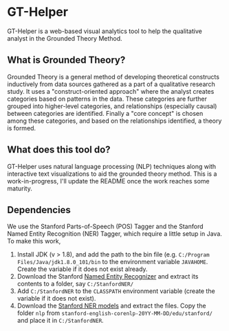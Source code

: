 # GT-Helper

GT-Helper is a web-based visual analytics tool to help the qualitative analyst in the Grounded Theory Method.

## What is Grounded Theory?

Grounded Theory is a general method of developing theoretical constructs inductively from data sources gathered as a part of a qualitative research study.
It uses a "construct-oriented approach" where the analyst creates categories based on patterns in the data.
These categories are further grouped into higher-level categories, and relationships (especially causal) between categories are identified.
Finally a "core concept" is chosen among these categories, and based on the relationships identified, a theory is formed.

## What does this tool do?
GT-Helper uses natural language processing (NLP) techniques along with interactive text visualizations to aid the grounded theory method.
This is a work-in-progress, I'll update the README once the work reaches some maturity.

## Dependencies
We use the Stanford Parts-of-Speech (POS) Tagger and the Stanford Named Entity Recognition (NER) Tagger, which require a little setup in Java. To make this work,   
1. Install JDK (v > 1.8), and add the path to the bin file (e.g. `C:/Program Files/Java/jdk1.8.0_101/bin` to the environment variable `JAVAHOME`. Create the variable if it does not exist already.   
2. Download the Stanford [Named Entity Recognizer](http://nlp.stanford.edu/software/CRF-NER.html#Download) and extract its contents to a folder, say `C:/StanfordNER/`   
3. Add `C:/StanfordNER` to the `CLASSPATH` environment variable (create
the variable if it does not exist).   
4. Download the [Stanford NER
models](http://nlp.stanford.edu/software/stanford-english-corenlp-2015-12-11-models.jar)
and extract the files. Copy the folder `nlp` from
`stanford-english-corenlp-20YY-MM-DD/edu/stanford/` and place it in `C:/StanfordNER`.
